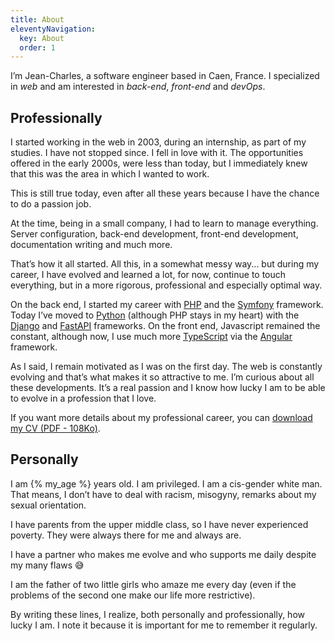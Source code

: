 ```yaml
---
title: About
eleventyNavigation:
  key: About
  order: 1
---
```


I’m Jean-Charles, a software engineer based in Caen, France. I specialized in _web_ and am interested in _back-end_, _front-end_ and _devOps_.

## Professionally

I started working in the web in 2003, during an internship, as part of my studies. I have not stopped since. I fell in love with it. The opportunities offered in the early 2000s, were less than today, but I immediately knew that this was the area in which I wanted to work.

This is still true today, even after all these years because I have the chance to do a passion job.

At the time, being in a small company, I had to learn to manage everything. Server configuration, back-end development, front-end development, documentation writing and much more.

That’s how it all started. All this, in a somewhat messy way... but during my career, I have evolved and learned a lot, for now, continue to touch everything, but in a more rigorous, professional and especially optimal way.

On the back end, I started my career with [PHP](https://www.php.net/) and the [Symfony](https://symfony.com/) framework. Today I’ve moved to [Python](https://www.python.org/) (although PHP stays in my heart) with the [Django](https://www.djangoproject.com/) and [FastAPI](https://fastapi.tiangolo.com/) frameworks. On the front end, Javascript remained the constant, although now, I use much more [TypeScript](https://www.typescriptlang.org/) via the [Angular](https://angular.io/) framework.

As I said, I remain motivated as I was on the first day. The web is constantly evolving and that’s what makes it so attractive to me. I’m curious about all these developments. It’s a real passion and I know how lucky I am to be able to evolve in a profession that I love.

If you want more details about my professional career, you can <a href="/assets/documents/cv_software_engineer_jcletousey.pdf" download="cv_software_engineer_jcletousey.pdf">download my CV (PDF - 108Ko)</a>.

## Personally

I am {% my_age %} years old. I am privileged. I am a cis-gender white man. That means, I don’t have to deal with racism, misogyny, remarks about my sexual orientation.

I have parents from the upper middle class, so I have never experienced poverty. They were always there for me and always are.

I have a partner who makes me evolve and who supports me daily despite my many flaws 😅

I am the father of two little girls who amaze me every day (even if the problems of the second one make our life more restrictive).

By writing these lines, I realize, both personally and professionally, how lucky I am. I note it because it is important for me to remember it regularly.
